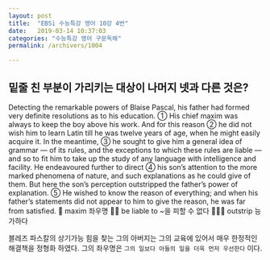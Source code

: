 ```yaml
---
layout: post
title:  "EBSi 수능특강 영어 10강 4번"
date:   2019-03-14 10:37:03
categories: "수능특강 영어 구문독해"
permalink: /archivers/1004

---
```

## 밑줄 친 부분이 가리키는 대상이 나머지 넷과 다른 것은? 

Detecting the remarkable powers of Blaise Pascal, his father had formed very definite resolutions as to his education. ① His chief maxim was always to keep the boy above his work. And for this reason ② he did not wish him to learn Latin till he was twelve years of age, when he might easily acquire it. In the meantime, ③ he sought to give him a general idea of grammar — of its rules, and the exceptions to which these rules are liable — and so to fit him to take up the study of any language with intelligence and facility. He endeavoured further to direct ④ his son’s attention to the more marked phenomena of nature, and such explanations as he could give of them. But here the son’s perception outstripped the father’s power of explanation. ⑤ He wished to know the reason of everything; and when his father’s statements did not appear to him to give the reason, he was far from satisfied. 
 maxim 좌우명    be liable to ~을 피할 수 없다    outstrip 능가하다 

<!--more-->

블레즈 파스칼의 상기가능 힘을 찾는 그의 아버지는 그의 교육에 있어서 매우 한정적인 해결책을 정형화 하였다. 그의 좌우명은 `그의 일보다 아들의 일을 더욱 먼저 우선한다` 이다. 